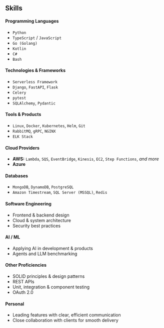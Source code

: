 ## Skills

#### Programming Languages
- `Python`
- `TypeScript` / `JavaScript`
- `Go (Golang)`
- `Kotlin`
- `C#`
- `Bash`

#### Technologies & Frameworks
- `Serverless Framework`
- `Django`, `FastAPI`, `Flask`
- `Celery`
- `pytest`
- `SQLAlchemy`, `Pydantic`

#### Tools & Products
- `Linux`, `Docker`, `Kubernetes`, `Helm`, `Git`
- `RabbitMQ`, `gRPC`, `NGINX`
- `ELK Stack`

#### Cloud Providers
- **AWS:** `Lambda`, `SQS`, `EventBridge`, `Kinesis`, `EC2`, `Step Functions`, _and more_
- **Azure**

#### Databases
- `MongoDB`, `DynamoDB`, `PostgreSQL`
- `Amazon Timestream`, `SQL Server (MSSQL)`, `Redis`

#### Software Engineering
- Frontend & backend design
- Cloud & system architecture
- Security best practices

#### AI / ML
- Applying AI in development & products
- Agents and LLM benchmarking

#### Other Proficiencies
- SOLID principles & design patterns
- REST APIs
- Unit, integration & component testing
- OAuth 2.0

#### Personal
- Leading features with clear, efficient communication
- Close collaboration with clients for smooth delivery
